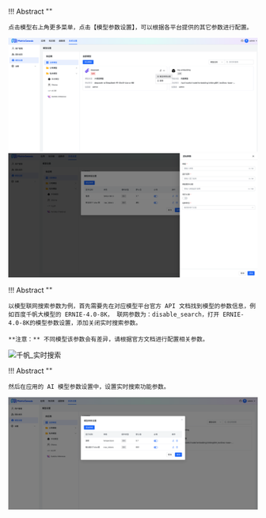 !!! Abstract ""

    点击模型右上角更多菜单，点击【模型参数设置】，可以根据各平台提供的其它参数进行配置。

![模型参数设置](../../img/model/model_para_setting.png)
![添加模型参数](../../img/model/model_add_para.png)

!!! Abstract ""

    以模型联网搜索参数为例，首先需要先在对应模型平台官方 API 文档找到模型的参数信息，例如百度千帆大模型的 ERNIE-4.0-8K， 联网参数为：disable_search，打开 ERNIE-4.0-8K的模型参数设置，添加关闭实时搜索参数。

    **注意：** 不同模型该参数会有差异，请根据官方文档进行配置相关参数。

![千帆_实时搜索](../../img/model/qianfan_disable_search.png)

!!! Abstract ""

    然后在应用的 AI 模型参数设置中，设置实时搜索功能参数。

![模型参数_实时搜索](../../img/model/app_model_param.png)
